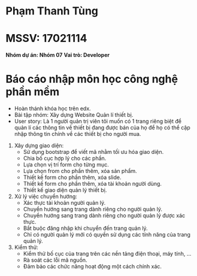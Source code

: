 ﻿

# Phạm Thanh Tùng


# MSSV: 17021114
  **Nhóm dự án: Nhóm 07**
  **Vai trò: Developer**
 
  # Báo cáo nhập môn học công nghệ phần mềm
  * Hoàn thánh khóa học trên edx.
  * Bài tập nhóm: Xây dựng Website Quản lí thiết bị.
  * User story: Là 1 người quản trị viên tôi muốn có 1 trang riêng biệt để quản lí các thông tin về thiết bị đang được bán của họ để họ có thể cập nhập thông tin chính về các thiết bị cho người mua.
 1. Xây dựng giao diện:
    - Sử dụng bootstrap để viết mã nhằm tối ưu hóa giao diện.
    - Chia bố cục hợp lý cho các phần.
    - Lựa chọn vị trí form cho từng mục.
    - Lựa chọn from cho phần thêm, xóa sản phẩm.
    - Thiết kế form cho phần thêm, xóa slide.
    - Thiết kế form cho phần thêm, xóa tài khoản người dùng.
    - Thiết kế giao diện quản lý thiết bị.
 2. Xử lý việc chuyển hướng:
    - Xác thực tài khoản người quản lý.
    - Chuyển hướng sang trang dành riêng cho người quản lý.
    - Chuyển hướng sang trang dành riêng cho người quản lý được xác thực.
    - Bắt buộc đăng nhập khi chuyển đến trang quản lý.
    - Chỉ có người quản lý mới có quyền sử dụng các tính năng của trang quản lý.
 3. Kiểm thử:
    - Kiểm thử bố cục của trang trên các nền tảng điện thoại, máy tính, ...
    - Rà soát các lỗi mã nguồn.
    - Đảm bảo các chức năng hoạt động một cách chính xác.
